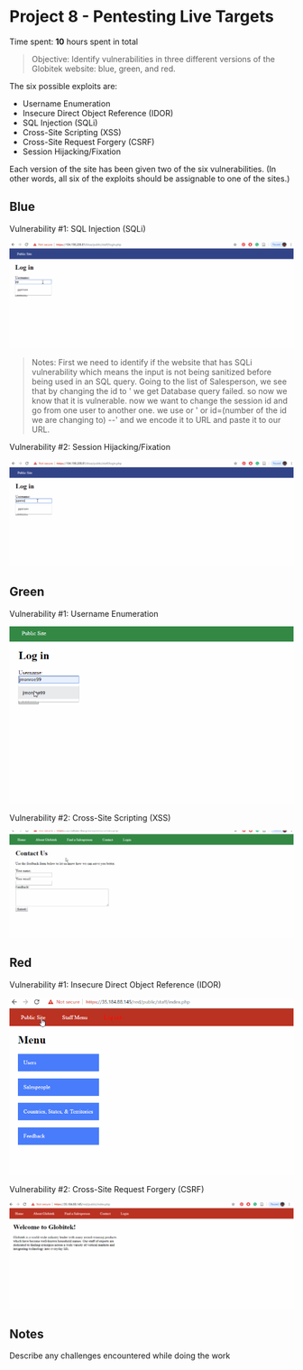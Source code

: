 # Project 8 - Pentesting Live Targets

Time spent: **10** hours spent in total

> Objective: Identify vulnerabilities in three different versions of the Globitek website: blue, green, and red.

The six possible exploits are:
* Username Enumeration
* Insecure Direct Object Reference (IDOR)
* SQL Injection (SQLi)
* Cross-Site Scripting (XSS)
* Cross-Site Request Forgery (CSRF)
* Session Hijacking/Fixation

Each version of the site has been given two of the six vulnerabilities. (In other words, all six of the exploits should be assignable to one of the sites.)

## Blue

Vulnerability #1: SQL Injection (SQLi)

  ![SQL Injection (SQLi)](https://github.com/Jamaliela/week_9_Assignment_Jamali_Ela/blob/master/SQLi.gif)

  > Notes: First we need to identify if the website that has SQLi vulnerability which means the input is not
    being sanitized before being used in an SQL query. Going to the list of Salesperson, we see that by changing 
    the id to ' we get Database query failed. so now we know that it is vulnerable. now we want to change 
    the session id and go from one user to another one. we use or ' or id=(number of the id we are changing to) --' 
    and we encode it to URL and paste it to our URL. 

Vulnerability #2: Session Hijacking/Fixation

  ![Session Hijacking/Fixation](https://github.com/Jamaliela/week_9_Assignment_Jamali_Ela/blob/master/Session_Hijacking.gif)


## Green

Vulnerability #1: Username Enumeration

   ![Username Enumeration](https://github.com/Jamaliela/week_9_Assignment_Jamali_Ela/blob/master/User_Enumeration.gif)

Vulnerability #2: Cross-Site Scripting (XSS)

   ![Cross-Site Scripting (XSS)](https://github.com/Jamaliela/week_9_Assignment_Jamali_Ela/blob/master/XSS.gif)

## Red

Vulnerability #1: Insecure Direct Object Reference (IDOR)

   ![Insecure Direct Object Reference (IDOR)](https://github.com/Jamaliela/week_9_Assignment_Jamali_Ela/blob/master/IDOR.gif)

Vulnerability #2: Cross-Site Request Forgery (CSRF)

   ![Cross-Site Request Forgery (CSRF)](https://github.com/Jamaliela/week_9_Assignment_Jamali_Ela/blob/master/CSRF.gif)


## Notes

Describe any challenges encountered while doing the work


